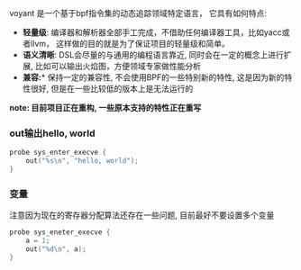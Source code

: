 voyant 是一个基于bpf指令集的动态追踪领域特定语言， 它具有如何特点:

- **轻量级**: 编译器和解析器全部手工完成，不借助任何编译器工具，比如yacc或者llvm， 这样做的目的就是为了保证项目的轻量级和简单。
- **语义清晰**: DSL会尽量的与通用的编程语言靠近, 同时会在一定的概念上进行扩展, 比如可以输出火焰图，方便领域专家做性能分析
- **兼容:*** 保持一定的兼容性, 不会使用BPF的一些特别新的特性, 这是因为新的特性很好, 但是在一些比较低的版本上是无法运行的

**note: 目前项目正在重构, 一些原本支持的特性正在重写**


### out输出hello, world 

```c
probe sys_enter_execve {
    out("%s\n", "hello, world");
}
```

### 变量

注意因为现在的寄存器分配算法还存在一些问题, 目前最好不要设置多个变量

```c
probe sys_eneter_execve {
    a = 1;
    out("%d\n", a);
}
```